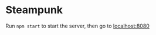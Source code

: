 Steampunk
=========

Run `npm start` to start the server, then go to [localhost:8080](http://127.0.0.1:8080/)

